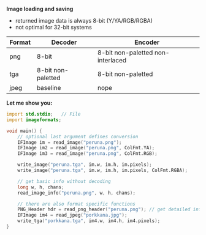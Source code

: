 **Image loading and saving**
- returned image data is always 8-bit (Y/YA/RGB/RGBA)
- not optimal for 32-bit systems

| Format | Decoder            | Encoder                           |
| ---    | ---                | ---                               |
| png    | 8-bit              | 8-bit non-paletted non-interlaced |
| tga    | 8-bit non-paletted | 8-bit non-paletted                |
| jpeg   | baseline           | nope                              |

**Let me show you:**
```D
import std.stdio;   // File
import imageformats;

void main() {
    // optional last argument defines conversion
    IFImage im = read_image("peruna.png");
    IFImage im2 = read_image("peruna.png", ColFmt.YA);
    IFImage im3 = read_image("peruna.png", ColFmt.RGB);

    write_image("peruna.tga", im.w, im.h, im.pixels);
    write_image("peruna.tga", im.w, im.h, im.pixels, ColFmt.RGBA);

    // get basic info without decoding
    long w, h, chans;
    read_image_info("peruna.png", w, h, chans);

    // there are also format specific functions
    PNG_Header hdr = read_png_header("peruna.png"); // get detailed info
    IFImage im4 = read_jpeg("porkkana.jpg");
    write_tga("porkkana.tga", im4.w, im4.h, im4.pixels);
}
```
